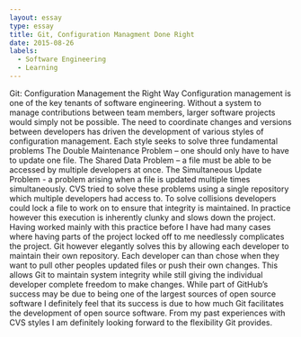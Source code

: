 ```yaml
---
layout: essay
type: essay
title: Git, Configuration Managment Done Right
date: 2015-08-26
labels:
  - Software Engineering
  - Learning
---
```


Git: Configuration Management the Right Way
	Configuration management is one of the key tenants of software engineering. Without a system to manage contributions between team members, larger software projects would simply not be possible. The need to coordinate changes and versions between developers has driven the development of various styles of configuration management.  Each style seeks to solve three fundamental problems
	The Double Maintenance Problem –  one should only have to have to update one file.
	The Shared Data Problem – a file must be able to be accessed by multiple developers at once.
	The Simultaneous Update Problem - a problem arising when a file is updated multiple times simultaneously.
CVS tried to solve these problems using a single repository which multiple developers had access to. To solve collisions developers could lock a file to work on to ensure that integrity is maintained. In practice however this execution is inherently clunky and slows down the project. Having worked mainly with this practice before I have had many cases where having parts of the project locked off to me needlessly complicates the project.
	Git however elegantly solves this by allowing each developer to maintain their own repository. Each developer can than chose when they want to pull other peoples updated files or push their own changes. This allows Git to maintain system integrity while still giving the individual developer complete freedom to make changes. While part of GitHub’s success may be due to being one of the largest sources of open source software I definitely feel that its success is due to how much Git facilitates the development of open source software. From my past experiences with CVS styles I am definitely looking forward to the flexibility Git provides.


